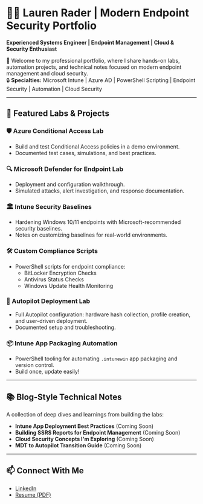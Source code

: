 # 👩‍💻 Lauren Rader | Modern Endpoint Security Portfolio

**Experienced Systems Engineer | Endpoint Management | Cloud & Security Enthusiast**

🌟 Welcome to my professional portfolio, where I share hands-on labs, automation projects, and technical notes focused on modern endpoint management and cloud security.  
🔒 **Specialties:** Microsoft Intune | Azure AD | PowerShell Scripting | Endpoint Security | Automation | Cloud Security

---

## 🚀 Featured Labs & Projects

### 🛡️ Azure Conditional Access Lab
- Build and test Conditional Access policies in a demo environment.
- Documented test cases, simulations, and best practices.

### 🔍 Microsoft Defender for Endpoint Lab
- Deployment and configuration walkthrough.
- Simulated attacks, alert investigation, and response documentation.

### 🏛️ Intune Security Baselines
- Hardening Windows 10/11 endpoints with Microsoft-recommended security baselines.
- Notes on customizing baselines for real-world environments.

### 🛠️ Custom Compliance Scripts
- PowerShell scripts for endpoint compliance:
  - BitLocker Encryption Checks
  - Antivirus Status Checks
  - Windows Update Health Monitoring

### 🚚 Autopilot Deployment Lab
- Full Autopilot configuration: hardware hash collection, profile creation, and user-driven deployment.
- Documented setup and troubleshooting.

### 📦 Intune App Packaging Automation
- PowerShell tooling for automating `.intunewin` app packaging and version control.
- Build once, update easily!

---

## 📚 Blog-Style Technical Notes

A collection of deep dives and learnings from building the labs:
- **Intune App Deployment Best Practices** (Coming Soon)
- **Building SSRS Reports for Endpoint Management** (Coming Soon)
- **Cloud Security Concepts I'm Exploring** (Coming Soon)
- **MDT to Autopilot Transition Guide** (Coming Soon)

---

## 📫 Connect With Me
- [LinkedIn](#)
- [Resume (PDF)](#)
